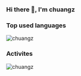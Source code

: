 ### Hi there 👋, I'm chuangz

### Top used languages
<img src="https://github-readme-stats.vercel.app/api/top-langs/?username=chuangz&show_icons=true&count_private=true&theme=tokyonight" alt="chuangz" />

### Activites
<img src="https://github-readme-stats.vercel.app/api?username=chuangz&show_icons=true&theme=tokyonight" alt="chuangz" />
